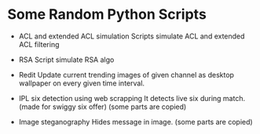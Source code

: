 # Some Random Python Scripts

- ACL and extended ACL simulation
Scripts simulate ACL and extended ACL filtering

- RSA
Script simulate RSA algo

- Redit
Update current trending images of given channel as desktop wallpaper on every given time interval.

- IPL six detection using web scrapping
It detects live six during match. (made for swiggy six offer) (some parts are copied)

- Image steganography
Hides message in image. (some parts are copied)